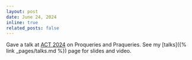 ```yaml
---
layout: post
date: June 24, 2024
inline: true
related_posts: false
---
```

Gave a talk at [ACT 2024](https://oxford24.github.io/act_cfp.html) on Proqueries and Praqueries. See my [talks]({% link _pages/talks.md %}) page for slides and video.